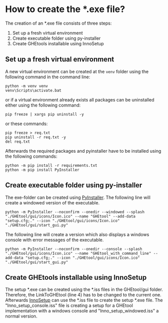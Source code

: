 # How to create the *.exe file?

The creation of an *.exe file consists of three steps:

1. Set up a fresh virtual environment
2. Create executable folder using py-installer
3. Create GHEtools installable using InnoSetup

## Set up a fresh virtual environment

A new virtual environment can be created at the `venv` folder using the following command in the command line:

```
python -m venv venv
venv\Scripts\activate.bat
```

or if a virtual environment already exists all packages can be uninstalled either using the following command:

```
pip freeze | xargs pip uninstall -y
```

or these commands:

```
pip freeze > req.txt
pip uninstall -r req.txt -y
del req.txt
```
Afterwards the required packages and pyinstaller have to be installed using the following commands:

```
python -m pip install -r requirements.txt
python -m pip install PyInstaller
```

## Create executable folder using py-installer

The exe-folder can be created using [PyInstaller](https://pyinstaller.org/en/stable/). The following line will create a windowed version of the executable.

```
python -m PyInstaller --noconfirm --onedir --windowed --splash "./GHEtool/gui/icons/Icon.ico" --name "GHEtool" --add-data "setup.cfg;." --icon "./GHEtool/gui/icons/Icon.ico" "./GHEtool/gui/start_gui.py"
```
The following line will create a version which also displays a windows console with error messages of the executable. 
``` 
python -m PyInstaller --noconfirm --onedir --console --splash "./GHEtool/gui/icons/Icon.ico" --name "GHEtool_with_command_line" --add-data "setup.cfg;." --icon "./GHEtool/gui/icons/Icon.ico" "./GHEtool/gui/start_gui.py"
```

## Create GHEtools installable using InnoSetup

The setup *.exe can be created using the *.iss files in the GHEtool/gui folder. Therefore, the LinkToGHEtool (line 4) has to be changed to the current one. 
Afterwards [InnoSetup](http://www.innosetup.org/) can use the *.iss file to create the setup *.exe file. 
The "Inno_setup_console.iss" file is creating a setup for a GHEtool implementation with a windows console and "Inno_setup_windowed.iss" a normal version. 
